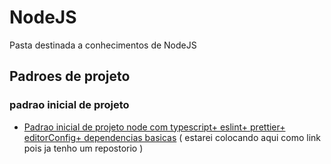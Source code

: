# NodeJS

Pasta destinada a conhecimentos de NodeJS

## Padroes de projeto

### padrao inicial de projeto 

- [Padrao inicial de projeto node com typescript+ eslint+ prettier+ editorConfig+ dependencias basicas](https://github.com/LuPeBreak/Projeto-Padrao-Node-typescript) ( estarei colocando aqui como link pois ja tenho um repostorio )
